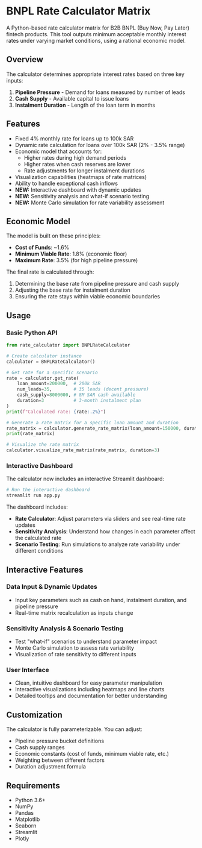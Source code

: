 # BNPL Rate Calculator Matrix

A Python-based rate calculator matrix for B2B BNPL (Buy Now, Pay Later) fintech products. This tool outputs minimum acceptable monthly interest rates under varying market conditions, using a rational economic model.

## Overview

The calculator determines appropriate interest rates based on three key inputs:
1. **Pipeline Pressure** - Demand for loans measured by number of leads
2. **Cash Supply** - Available capital to issue loans
3. **Instalment Duration** - Length of the loan term in months

## Features

- Fixed 4% monthly rate for loans up to 100k SAR
- Dynamic rate calculation for loans over 100k SAR (2% - 3.5% range)
- Economic model that accounts for:
  - Higher rates during high demand periods
  - Higher rates when cash reserves are lower
  - Rate adjustments for longer instalment durations
- Visualization capabilities (heatmaps of rate matrices)
- Ability to handle exceptional cash inflows
- **NEW:** Interactive dashboard with dynamic updates
- **NEW:** Sensitivity analysis and what-if scenario testing
- **NEW:** Monte Carlo simulation for rate variability assessment

## Economic Model

The model is built on these principles:

- **Cost of Funds**: ~1.6%
- **Minimum Viable Rate**: 1.8% (economic floor)
- **Maximum Rate**: 3.5% (for high pipeline pressure)

The final rate is calculated through:
1. Determining the base rate from pipeline pressure and cash supply
2. Adjusting the base rate for instalment duration
3. Ensuring the rate stays within viable economic boundaries

## Usage

### Basic Python API

```python
from rate_calculator import BNPLRateCalculator

# Create calculator instance
calculator = BNPLRateCalculator()

# Get rate for a specific scenario
rate = calculator.get_rate(
    loan_amount=200000,  # 200k SAR
    num_leads=35,        # 35 leads (decent pressure)
    cash_supply=8000000, # 8M SAR cash available
    duration=3           # 3-month instalment plan
)
print(f"Calculated rate: {rate:.2%}")

# Generate a rate matrix for a specific loan amount and duration
rate_matrix = calculator.generate_rate_matrix(loan_amount=150000, duration=3)
print(rate_matrix)

# Visualize the rate matrix
calculator.visualize_rate_matrix(rate_matrix, duration=3)
```

### Interactive Dashboard

The calculator now includes an interactive Streamlit dashboard:

```bash
# Run the interactive dashboard
streamlit run app.py
```

The dashboard includes:

- **Rate Calculator**: Adjust parameters via sliders and see real-time rate updates
- **Sensitivity Analysis**: Understand how changes in each parameter affect the calculated rate
- **Scenario Testing**: Run simulations to analyze rate variability under different conditions

## Interactive Features

### Data Input & Dynamic Updates
- Input key parameters such as cash on hand, instalment duration, and pipeline pressure
- Real-time matrix recalculation as inputs change

### Sensitivity Analysis & Scenario Testing
- Test "what-if" scenarios to understand parameter impact
- Monte Carlo simulation to assess rate variability
- Visualization of rate sensitivity to different inputs

### User Interface
- Clean, intuitive dashboard for easy parameter manipulation
- Interactive visualizations including heatmaps and line charts
- Detailed tooltips and documentation for better understanding

## Customization

The calculator is fully parameterizable. You can adjust:

- Pipeline pressure bucket definitions
- Cash supply ranges
- Economic constants (cost of funds, minimum viable rate, etc.)
- Weighting between different factors
- Duration adjustment formula

## Requirements

- Python 3.6+
- NumPy
- Pandas
- Matplotlib
- Seaborn
- Streamlit
- Plotly 